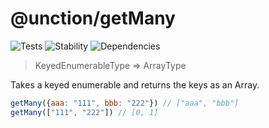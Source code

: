 # @unction/getMany

![Tests][BADGE_TRAVIS]
![Stability][BADGE_STABILITY]
![Dependencies][BADGE_DEPENDENCY]

> KeyedEnumerableType => ArrayType<KeyType>

Takes a keyed enumerable and returns the keys as an Array.

``` javascript
getMany({aaa: "111", bbb: "222"}) // ["aaa", "bbb"]
getMany(["111", "222"]) // [0, 1]
```

[BADGE_TRAVIS]: https://img.shields.io/travis/unctionjs/getMany.svg?maxAge=2592000&style=flat-square
[BADGE_STABILITY]: https://img.shields.io/badge/stability-strong-green.svg?maxAge=2592000&style=flat-square
[BADGE_DEPENDENCY]: https://img.shields.io/david/unctionjs/getMany.svg?maxAge=2592000&style=flat-square
